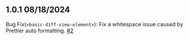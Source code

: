 ## 1.0.1 08/18/2024

Bug Fix(`<basic-diff-view-element>`): Fix a whitespace issue caused by Prettier auto formatting. [#2](https://github.com/KonnorRogers/diff-view-element/pull/2)
